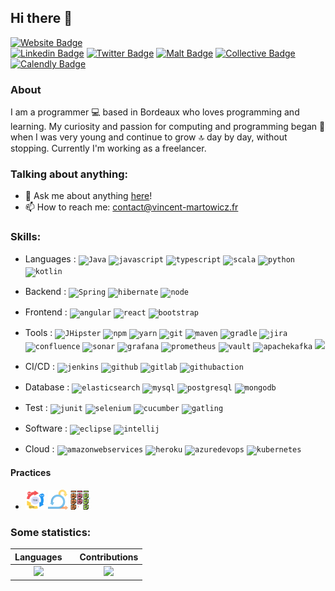 ## Hi there 👋

<!--
**vmartowicz/vmartowicz** is a ✨ _special_ ✨ repository because its `README.md` (this file) appears on your GitHub profile.

Here are some ideas to get you started:

- 🔭 I’m currently working on ...
- 🌱 I’m currently learning ...
- 👯 I’m looking to collaborate on ...
- 🤔 I’m looking for help with ...
- 💬 Ask me about ...
- 📫 How to reach me: ...
- 😄 Pronouns: ...
- ⚡ Fun fact: ...
-->

[![Website Badge](https://img.shields.io/badge/My%20Portfolio-3b5998?style=flat-square&logo=google-chrome&logoColor=white)](https://www.vincent-martowicz.fr/portfolio)<br>
[![Linkedin Badge](https://img.shields.io/badge/-Vincent%20Martowicz-0e76a8?style=flat-square&logo=Linkedin&logoColor=white)](https://linkedin.com/in/vincentmartowicz/)
[![Twitter Badge](https://img.shields.io/badge/-@vmartowicz-00acee?style=flat-square&logo=Twitter&logoColor=white)](https://twitter.com/vmartowicz)
[![Malt Badge](https://img.shields.io/badge/-@vmartowicz-white?style=flat-square&logo=Malt&logoColor=red)](https://www.malt.fr/profile/vmartowicz)
[![Collective Badge](https://img.shields.io/badge/-@Vincent%20Martowicz-blue?style=flat-square&logo=Collective&logoColor=white)](https://me.collective.work/vincent-martowicz)<br>
[![Calendly Badge](https://img.shields.io/badge/-Calendly-white?style=flat-square&logo=Calendly&logoColor=blue)](https://calendly.com/vincent-martowicz/30min)
<br/>

### About

I am a programmer 💻 based in Bordeaux who loves programming and learning. My curiosity and passion for computing and programming began 🚀 when I was very young and continue to grow 🔝 day by day, without stopping.
Currently I'm working as a freelancer.

### Talking about anything:

- 💬 Ask me about anything [here](https://github.com/vmartowicz/vmartowicz/issues/)! 
- 📫 How to reach me: contact@vincent-martowicz.fr

### Skills:

- Languages :
  <code><img height="25" src="https://cdn.jsdelivr.net/gh/devicons/devicon@latest/icons/java/java-original.svg" alt="Java"></code>
  <code><img height="25" src="https://cdn.jsdelivr.net/gh/devicons/devicon@latest/icons/javascript/javascript-original.svg" alt="javascript"></code>
  <code><img height="25" src="https://cdn.jsdelivr.net/gh/devicons/devicon@latest/icons/typescript/typescript-original.svg" alt="typescript"></code>
  <code><img height="25" src="https://cdn.jsdelivr.net/gh/devicons/devicon@latest/icons/scala/scala-original.svg" alt="scala"></code>
  <code><img height="25" src="https://cdn.jsdelivr.net/gh/devicons/devicon@latest/icons/python/python-original.svg" alt="python"></code>
  <code><img height="25" src="https://cdn.jsdelivr.net/gh/devicons/devicon@latest/icons/kotlin/kotlin-original.svg" alt="kotlin"></code>
- Backend :
  <code><img height="25" src="https://cdn.jsdelivr.net/gh/devicons/devicon@latest/icons/spring/spring-original.svg" alt="Spring"></code>
  <code><img height="25" src="https://cdn.jsdelivr.net/gh/devicons/devicon@latest/icons/hibernate/hibernate-original.svg" alt="hibernate"></code>
  <code><img height="25" src="https://cdn.jsdelivr.net/gh/devicons/devicon@latest/icons/nodejs/nodejs-original.svg" alt="node"></code>
- Frontend :
  <code><img height="25" src="https://cdn.jsdelivr.net/gh/devicons/devicon@latest/icons/angular/angular-original.svg" alt="angular"></code>
  <code><img height="25" src="https://cdn.jsdelivr.net/gh/devicons/devicon@latest/icons/react/react-original.svg" alt="react"></code>
  <code><img height="25" src="https://cdn.jsdelivr.net/gh/devicons/devicon@latest/icons/bootstrap/bootstrap-original.svg" alt="bootstrap"></code>
- Tools :
  <code><img height="25" src="https://upload.wikimedia.org/wikipedia/commons/5/56/JHipster-logo.png" alt="JHipster"></code>
  <code><img height="25" src="https://cdn.jsdelivr.net/gh/devicons/devicon@latest/icons/npm/npm-original-wordmark.svg" alt="npm"></code>
  <code><img height="25" src="https://cdn.jsdelivr.net/gh/devicons/devicon@latest/icons/yarn/yarn-original.svg" alt="yarn"></code>
  <code><img height="25" src="https://cdn.jsdelivr.net/gh/devicons/devicon@latest/icons/git/git-original.svg" alt="git"></code>
  <code><img height="25" src="https://cdn.jsdelivr.net/gh/devicons/devicon@latest/icons/maven/maven-original.svg" alt="maven"></code>
  <code><img height="25" src="https://cdn.jsdelivr.net/gh/devicons/devicon@latest/icons/gradle/gradle-original.svg" alt="gradle"></code>
  <code><img height="25" src="https://cdn.jsdelivr.net/gh/devicons/devicon@latest/icons/jira/jira-original.svg" alt="jira"></code>
  <code><img height="25" src="https://cdn.jsdelivr.net/gh/devicons/devicon@latest/icons/confluence/confluence-original.svg" alt="confluence"></code>
  <code><img height="25" src="https://cdn.jsdelivr.net/gh/devicons/devicon@latest/icons/sonarqube/sonarqube-original.svg" alt="sonar"></code>
  <code><img height="25" src="https://cdn.jsdelivr.net/gh/devicons/devicon@latest/icons/grafana/grafana-original.svg" alt="grafana"></code>
  <code><img height="25" src="https://cdn.jsdelivr.net/gh/devicons/devicon@latest/icons/prometheus/prometheus-original.svg" alt="prometheus"></code>
  <code><img height="25" src="https://cdn.jsdelivr.net/gh/devicons/devicon@latest/icons/vault/vault-original.svg" alt="vault"></code>
  <code><img height="25" src="https://cdn.jsdelivr.net/gh/devicons/devicon@latest/icons/apachekafka/apachekafka-original.svg" alt="apachekafka"></code> 
  <code><img height="25" src="https://cdn.jsdelivr.net/gh/devicons/devicon@latest/icons/docker/docker-original.svg" /></code>

- CI/CD :
 <code><img height="25" src="https://cdn.jsdelivr.net/gh/devicons/devicon@latest/icons/jenkins/jenkins-original.svg" alt="jenkins"></code>
 <code><img height="25" src="https://cdn.jsdelivr.net/gh/devicons/devicon@latest/icons/github/github-original.svg" alt="github"></code>
 <code><img height="25" src="https://cdn.jsdelivr.net/gh/devicons/devicon@latest/icons/gitlab/gitlab-original.svg" alt="gitlab"></code>
 <code><img height="25" src="https://cdn.jsdelivr.net/gh/devicons/devicon@latest/icons/githubactions/githubactions-original.svg" alt="githubaction"></code> 
- Database : 
  <code><img height="25" src="https://cdn.jsdelivr.net/gh/devicons/devicon@latest/icons/elasticsearch/elasticsearch-original.svg" alt="elasticsearch"></code>
  <code><img height="25" src="https://cdn.jsdelivr.net/gh/devicons/devicon@latest/icons/mysql/mysql-original.svg" alt="mysql"></code>
  <code><img height="25" src="https://cdn.jsdelivr.net/gh/devicons/devicon@latest/icons/postgresql/postgresql-original.svg" alt="postgresql"></code>
  <code><img height="25" src="https://cdn.jsdelivr.net/gh/devicons/devicon@latest/icons/mongodb/mongodb-original.svg" alt="mongodb"></code>  
- Test :
  <code><img height="25" src="https://cdn.jsdelivr.net/gh/devicons/devicon@latest/icons/junit/junit-original.svg" alt="junit"></code>
  <code><img height="25" src="https://cdn.jsdelivr.net/gh/devicons/devicon@latest/icons/selenium/selenium-original.svg" alt="selenium"></code>
  <code><img height="25" src="https://cdn.jsdelivr.net/gh/devicons/devicon@latest/icons/cucumber/cucumber-plain.svg" alt="cucumber"></code>
  <code><img height="25" src="https://cdn.jsdelivr.net/gh/devicons/devicon@latest/icons/gatling/gatling-original.svg" alt="gatling"></code>
- Software :
  <code><img height="25" src="https://cdn.jsdelivr.net/gh/devicons/devicon@latest/icons/eclipse/eclipse-original.svg" alt="eclipse"></code>
  <code><img height="25" src="https://cdn.jsdelivr.net/gh/devicons/devicon@latest/icons/intellij/intellij-original.svg" alt="intellij"></code>
- Cloud :
  <code><img height="25" src="https://cdn.jsdelivr.net/gh/devicons/devicon@latest/icons/amazonwebservices/amazonwebservices-original-wordmark.svg" alt="amazonwebservices"></code>
  <code><img height="25" src="https://cdn.jsdelivr.net/gh/devicons/devicon@latest/icons/heroku/heroku-original.svg" alt="heroku"></code>
  <code><img height="25" src="https://cdn.jsdelivr.net/gh/devicons/devicon@latest/icons/azuredevops/azuredevops-original.svg" alt="azuredevops"></code>
  <code><img height="25" src="https://cdn.jsdelivr.net/gh/devicons/devicon@latest/icons/kubernetes/kubernetes-original.svg" alt="kubernetes"></code>


#### Practices
- <code><img height="32" width="32" src="./assets/images/tdd.png" alt ="DevOps" title="TDD"/></code> <code><img height="32" width="" src="./assets/images/scrum.png" alt ="Scrum" title="Scrum"/></code> <code><img height="32" width="" src="./assets/images/kanban.png" alt ="Scrum" title="Kanban"/></code>

### Some statistics:

|                                                             Languages                                                              | |                                                    Contributions                                                     |
|:----------------------------------------------------------------------------------------------------------------------------------:|:---:|:--------------------------------------------------------------------------------------------------------------------:|
| ![](https://github-readme-stats.vercel.app/api/top-langs/?username=vmartowicz&theme=tokyonight&hide_langs_below=8&count_private=true) |  | ![](https://github-readme-stats.vercel.app/api?username=vmartowicz&show_icons=true&theme=tokyonight&count_private=true) |

